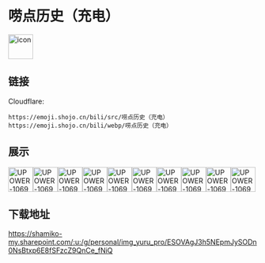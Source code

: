 # 唠点历史（充电）
<img src="https://emoji.shojo.cn/bili/src/唠点历史（充电）/icon.png" width="50" height="50" alt="icon">

## 链接
Cloudflare:
```
https://emoji.shojo.cn/bili/src/唠点历史（充电）
https://emoji.shojo.cn/bili/webp/唠点历史（充电）
```
## 展示
<img src="https://emoji.shojo.cn/bili/src/唠点历史（充电）/UPOWER-10698584-鼓掌.png" width="50" height="50" alt="UPOWER-10698584-鼓掌"><img src="https://emoji.shojo.cn/bili/src/唠点历史（充电）/UPOWER-10698584-催更.png" width="50" height="50" alt="UPOWER-10698584-催更"><img src="https://emoji.shojo.cn/bili/src/唠点历史（充电）/UPOWER-10698584-久仰.png" width="50" height="50" alt="UPOWER-10698584-久仰"><img src="https://emoji.shojo.cn/bili/src/唠点历史（充电）/UPOWER-10698584-那咋整啊.png" width="50" height="50" alt="UPOWER-10698584-那咋整啊"><img src="https://emoji.shojo.cn/bili/src/唠点历史（充电）/UPOWER-10698584-冲.png" width="50" height="50" alt="UPOWER-10698584-冲"><img src="https://emoji.shojo.cn/bili/src/唠点历史（充电）/UPOWER-10698584-大汉棋圣.png" width="50" height="50" alt="UPOWER-10698584-大汉棋圣"><img src="https://emoji.shojo.cn/bili/src/唠点历史（充电）/UPOWER-10698584-干杯.png" width="50" height="50" alt="UPOWER-10698584-干杯"><img src="https://emoji.shojo.cn/bili/src/唠点历史（充电）/UPOWER-10698584-拿去.png" width="50" height="50" alt="UPOWER-10698584-拿去"><img src="https://emoji.shojo.cn/bili/src/唠点历史（充电）/UPOWER-10698584-真是优秀.png" width="50" height="50" alt="UPOWER-10698584-真是优秀"><img src="https://emoji.shojo.cn/bili/src/唠点历史（充电）/UPOWER-10698584-好短.png" width="50" height="50" alt="UPOWER-10698584-好短">

## 下载地址

https://shamiko-my.sharepoint.com/:u:/g/personal/img_yuru_pro/ESOVAgJ3h5NEpmJySODn0NsBtxp6E8fSFzcZ9QnCe_fNiQ